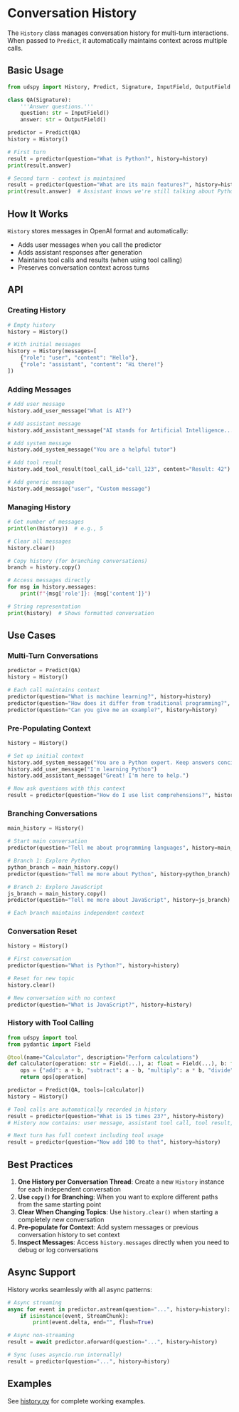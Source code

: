 # Conversation History

The `History` class manages conversation history for multi-turn interactions. When passed to `Predict`, it automatically maintains context across multiple calls.

## Basic Usage

```python
from udspy import History, Predict, Signature, InputField, OutputField

class QA(Signature):
    '''Answer questions.'''
    question: str = InputField()
    answer: str = OutputField()

predictor = Predict(QA)
history = History()

# First turn
result = predictor(question="What is Python?", history=history)
print(result.answer)

# Second turn - context is maintained
result = predictor(question="What are its main features?", history=history)
print(result.answer)  # Assistant knows we're still talking about Python
```

## How It Works

`History` stores messages in OpenAI format and automatically:
- Adds user messages when you call the predictor
- Adds assistant responses after generation
- Maintains tool calls and results (when using tool calling)
- Preserves conversation context across turns

## API

### Creating History

```python
# Empty history
history = History()

# With initial messages
history = History(messages=[
    {"role": "user", "content": "Hello"},
    {"role": "assistant", "content": "Hi there!"}
])
```

### Adding Messages

```python
# Add user message
history.add_user_message("What is AI?")

# Add assistant message
history.add_assistant_message("AI stands for Artificial Intelligence...")

# Add system message
history.add_system_message("You are a helpful tutor")

# Add tool result
history.add_tool_result(tool_call_id="call_123", content="Result: 42")

# Add generic message
history.add_message("user", "Custom message")
```

### Managing History

```python
# Get number of messages
print(len(history))  # e.g., 5

# Clear all messages
history.clear()

# Copy history (for branching conversations)
branch = history.copy()

# Access messages directly
for msg in history.messages:
    print(f"{msg['role']}: {msg['content']}")

# String representation
print(history)  # Shows formatted conversation
```

## Use Cases

### Multi-Turn Conversations

```python
predictor = Predict(QA)
history = History()

# Each call maintains context
predictor(question="What is machine learning?", history=history)
predictor(question="How does it differ from traditional programming?", history=history)
predictor(question="Can you give me an example?", history=history)
```

### Pre-Populating Context

```python
history = History()

# Set up initial context
history.add_system_message("You are a Python expert. Keep answers concise.")
history.add_user_message("I'm learning Python")
history.add_assistant_message("Great! I'm here to help.")

# Now ask questions with this context
result = predictor(question="How do I use list comprehensions?", history=history)
```

### Branching Conversations

```python
main_history = History()

# Start main conversation
predictor(question="Tell me about programming languages", history=main_history)

# Branch 1: Explore Python
python_branch = main_history.copy()
predictor(question="Tell me more about Python", history=python_branch)

# Branch 2: Explore JavaScript
js_branch = main_history.copy()
predictor(question="Tell me more about JavaScript", history=js_branch)

# Each branch maintains independent context
```

### Conversation Reset

```python
history = History()

# First conversation
predictor(question="What is Python?", history=history)

# Reset for new topic
history.clear()

# New conversation with no context
predictor(question="What is JavaScript?", history=history)
```

### History with Tool Calling

```python
from udspy import tool
from pydantic import Field

@tool(name="Calculator", description="Perform calculations")
def calculator(operation: str = Field(...), a: float = Field(...), b: float = Field(...)) -> float:
    ops = {"add": a + b, "subtract": a - b, "multiply": a * b, "divide": a / b}
    return ops[operation]

predictor = Predict(QA, tools=[calculator])
history = History()

# Tool calls are automatically recorded in history
result = predictor(question="What is 15 times 23?", history=history)
# History now contains: user message, assistant tool call, tool result, final assistant answer

# Next turn has full context including tool usage
result = predictor(question="Now add 100 to that", history=history)
```

## Best Practices

1. **One History per Conversation Thread**: Create a new `History` instance for each independent conversation
2. **Use `copy()` for Branching**: When you want to explore different paths from the same starting point
3. **Clear When Changing Topics**: Use `history.clear()` when starting a completely new conversation
4. **Pre-populate for Context**: Add system messages or previous conversation history to set context
5. **Inspect Messages**: Access `history.messages` directly when you need to debug or log conversations

## Async Support

History works seamlessly with all async patterns:

```python
# Async streaming
async for event in predictor.astream(question="...", history=history):
    if isinstance(event, StreamChunk):
        print(event.delta, end="", flush=True)

# Async non-streaming
result = await predictor.aforward(question="...", history=history)

# Sync (uses asyncio.run internally)
result = predictor(question="...", history=history)
```

## Examples

See [history.py](../../examples/history.py) for complete working examples.
